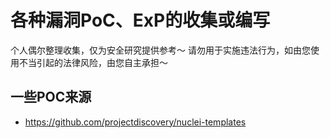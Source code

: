 # 各种漏洞PoC、ExP的收集或编写

个人偶尔整理收集，仅为安全研究提供参考～
请勿用于实施违法行为，如由您使用不当引起的法律⻛险，由您⾃主承担～

## 一些POC来源
- https://github.com/projectdiscovery/nuclei-templates

